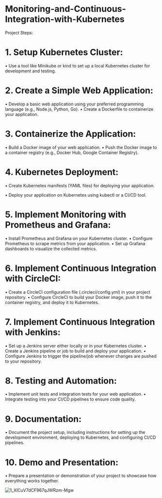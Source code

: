 # Monitoring-and-Continuous-Integration-with-Kubernetes
Project Steps:
# 1.	Setup Kubernetes Cluster:
•	Use a tool like Minikube or kind to set up a local Kubernetes cluster for development and testing.
# 2.	Create a Simple Web Application:
•	Develop a basic web application using your preferred programming language (e.g., Node.js, Python, Go).
•	Create a Dockerfile to containerize your application.
# 3.	Containerize the Application:
•	Build a Docker image of your web application.
•	Push the Docker image to a container registry (e.g., Docker Hub, Google Container Registry).
# 4.	Kubernetes Deployment:
•	Create Kubernetes manifests (YAML files) for deploying your application.

•	Deploy your application on Kubernetes using kubectl or a CI/CD tool.
# 5.	Implement Monitoring with Prometheus and Grafana:
•	Install Prometheus and Grafana on your Kubernetes cluster.
•	Configure Prometheus to scrape metrics from your application.
•	Set up Grafana dashboards to visualize the collected metrics.
# 6.	Implement Continuous Integration with CircleCI:
•	Create a CircleCI configuration file (.circleci/config.yml) in your project repository.
•	Configure CircleCI to build your Docker image, push it to the container registry, and deploy it to Kubernetes.
# 7.	Implement Continuous Integration with Jenkins:
•	Set up a Jenkins server either locally or in your Kubernetes cluster.
•	Create a Jenkins pipeline or job to build and deploy your application.
•	Configure Jenkins to trigger the pipeline/job whenever changes are pushed to your repository.
# 8.	Testing and Automation:
•	Implement unit tests and integration tests for your web application.
•	Integrate testing into your CI/CD pipelines to ensure code quality.
# 9.	Documentation:
•	Document the project setup, including instructions for setting up the development environment, deploying to Kubernetes, and configuring CI/CD pipelines.
# 10.	Demo and Presentation:
•	Prepare a presentation or demonstration of your project to showcase how everything works together.

![1_XlCuV7dCF967qJWRzm-Mgw](https://github.com/PatrykKazmierczak/Monitoring-and-Continuous-Integration-with-Kubernetes/assets/46955522/1d939857-11ef-4035-883c-f7cf3f221e2a)

